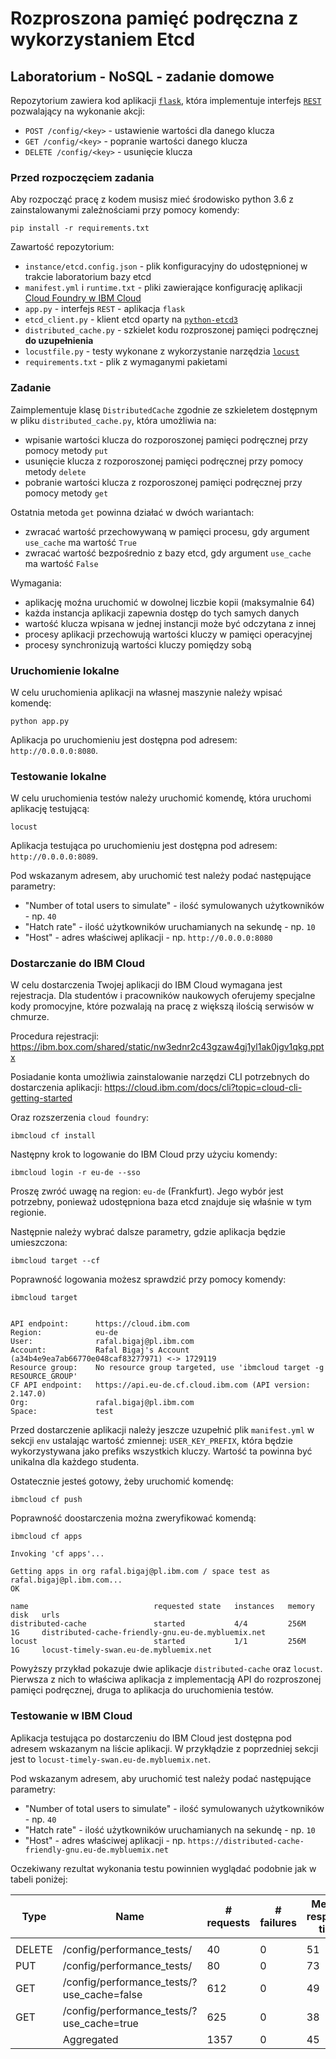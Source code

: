 # Rozproszona pamięć podręczna z wykorzystaniem Etcd

## Laboratorium - NoSQL - zadanie domowe

Repozytorium zawiera kod aplikacji [`flask`](https://flask.palletsprojects.com/), która implementuje
interfejs [`REST`](https://en.wikipedia.org/wiki/Representational_state_transfer) pozwalający na wykonanie akcji:
- `POST /config/<key>` - ustawienie wartości dla danego klucza
- `GET /config/<key>` - popranie wartości danego klucza
- `DELETE /config/<key>` - usunięcie klucza

### Przed rozpoczęciem zadania

Aby rozpocząć pracę z kodem musisz mieć środowisko python 3.6 z zainstalowanymi zależnościami przy pomocy komendy:

```shell script
pip install -r requirements.txt
```

Zawartość repozytorium:

- `instance/etcd.config.json` - plik konfiguracyjny do udostępnionej w trakcie laboratorium bazy etcd
- `manifest.yml` i `runtime.txt` - pliki zawierające konfigurację aplikacji [Cloud Foundry w IBM Cloud](https://cloud.ibm.com/docs/cloud-foundry-public?topic=cloud-foundry-public-creating_cloud_foundry_apps)
- `app.py` - interfejs `REST` - aplikacja `flask`
- `etcd_client.py` - klient etcd oparty na [`python-etcd3`](https://python-etcd3.readthedocs.io/en/latest/)
- `distributed_cache.py` - szkielet kodu rozproszonej pamięci podręcznej **do uzupełnienia**
- `locustfile.py` - testy wykonane z wykorzystanie narzędzia [`locust`](https://locust.io/)
- `requirements.txt` - plik z wymaganymi pakietami

### Zadanie

Zaimplementuje klasę `DistributedCache` zgodnie ze szkieletem dostępnym w pliku `distributed_cache.py`, 
która umożliwia na:

- wpisanie wartości klucza do rozporoszonej pamięci podręcznej przy pomocy metody `put`
- usunięcie klucza z rozporoszonej pamięci podręcznej przy pomocy metody `delete`
- pobranie wartości klucza z rozporoszonej pamięci podręcznej przy pomocy metody `get`

Ostatnia metoda `get` powinna działać w dwóch wariantach:

- zwracać wartość przechowywaną w pamięci procesu, gdy argument `use_cache` ma wartość `True`
- zwracać wartość bezpośrednio z bazy etcd, gdy argument `use_cache` ma wartość `False`

Wymagania:

- aplikację moźna uruchomić w dowolnej liczbie kopii (maksymalnie 64)
- każda instancja aplikacji zapewnia dostęp do tych samych danych
- wartość klucza wpisana w jednej instancji może być odczytana z innej
- procesy aplikacji przechowują wartości kluczy w pamięci operacyjnej
- procesy synchronizują wartości kluczy pomiędzy sobą

### Uruchomienie lokalne

W celu uruchomienia aplikacji na własnej maszynie należy wpisać komendę:

```shell script
python app.py
```

Aplikacja po uruchomieniu jest dostępna pod adresem: `http://0.0.0.0:8080`.

### Testowanie lokalne

W celu uruchomienia testów należy uruchomić komendę, która uruchomi aplikację testującą:

```shell script
locust
```

Aplikacja testująca po uruchomieniu jest dostępna pod adresem: `http://0.0.0.0:8089`.

Pod wskazanym adresem, aby uruchomić test należy podać następujące parametry:

- "Number of total users to simulate" - ilość symulowanych użytkowników - np. `40`
- "Hatch rate" - ilość użytkowników uruchamianych na sekundę - np. `10`
- "Host" - adres właściwej aplikacji - np. `http://0.0.0.0:8080`

### Dostarczanie do IBM Cloud

W celu dostarczenia Twojej aplikacji do IBM Cloud wymagana jest rejestracja.
Dla studentów i pracowników naukowych oferujemy specjalne kody promocyjne, które pozwalają na pracę z większą ilością
serwisów w chmurze.

Procedura rejestracji:
https://ibm.box.com/shared/static/nw3ednr2c43gzaw4gj1yl1ak0jgv1qkg.pptx

Posiadanie konta umożliwia zainstalowanie narzędzi CLI potrzebnych do dostarczenia aplikacji:
https://cloud.ibm.com/docs/cli?topic=cloud-cli-getting-started

Oraz rozszerzenia `cloud foundry`:
```shell script
ibmcloud cf install
```

Następny krok to logowanie do IBM Cloud przy użyciu komendy:
```shell script
ibmcloud login -r eu-de --sso
```

Proszę zwróć uwagę na region: `eu-de` (Frankfurt). Jego wybór jest potrzebny, ponieważ udostępniona baza etcd
znajduje się właśnie w tym regionie.

Następnie należy wybrać dalsze parametry, gdzie aplikacja będzie umieszczona:

```shell script
ibmcloud target --cf
```

Poprawność logowania możesz sprawdzić przy pomocy komendy:

```shell script
ibmcloud target

                      
API endpoint:      https://cloud.ibm.com   
Region:            eu-de   
User:              rafal.bigaj@pl.ibm.com   
Account:           Rafal Bigaj's Account (a34b4e9ea7ab66770e048caf83277971) <-> 1729119   
Resource group:    No resource group targeted, use 'ibmcloud target -g RESOURCE_GROUP'   
CF API endpoint:   https://api.eu-de.cf.cloud.ibm.com (API version: 2.147.0)   
Org:               rafal.bigaj@pl.ibm.com   
Space:             test
```

Przed dostarczenie aplikacji należy jeszcze uzupełnić plik `manifest.yml` w sekcji `env` ustalając wartość zmiennej: `USER_KEY_PREFIX`,
która będzie wykorzystywana jako prefiks wszystkich kluczy. Wartość ta powinna być unikalna dla każdego studenta.

Ostatecznie jesteś gotowy, żeby uruchomić komendę:

```shell script
ibmcloud cf push
```

Poprawność doostarczenia można zweryfikować komendą:

```shell script
ibmcloud cf apps

Invoking 'cf apps'...

Getting apps in org rafal.bigaj@pl.ibm.com / space test as rafal.bigaj@pl.ibm.com...
OK

name                            requested state   instances   memory   disk   urls
distributed-cache               started           4/4         256M     1G     distributed-cache-friendly-gnu.eu-de.mybluemix.net
locust                          started           1/1         256M     1G     locust-timely-swan.eu-de.mybluemix.net
```

Powyższy przykład pokazuje dwie aplikacje `distributed-cache` oraz `locust`. Pierwsza z nich to właściwa aplikacja
z implementacją API do rozproszonej pamięci podręcznej, druga to aplikacja do uruchomienia testów.

### Testowanie w IBM Cloud

Aplikacja testująca po dostarczeniu do IBM Cloud jest dostępna pod adresem wskazanym na liście aplikacji.
W przykłądzie z poprzedniej sekcji jest to `locust-timely-swan.eu-de.mybluemix.net`.

Pod wskazanym adresem, aby uruchomić test należy podać następujące parametry:

- "Number of total users to simulate" - ilość symulowanych użytkowników - np. `40`
- "Hatch rate" - ilość użytkowników uruchamianych na sekundę - np. `10`
- "Host" - adres właściwej aplikacji - np. `https://distributed-cache-friendly-gnu.eu-de.mybluemix.net`

Oczekiwany rezultat wykonania testu powinnien wyglądać podobnie jak w tabeli poniżej:

| Type   | Name                                            | # requests | # failures | Median response time | Average response time | Min response time | Max response time |
| -----  | -----                                           | -----      | -----      | -----                | -----                 | -----             | -----             |
|        |                                                 |            |            |                      |                       |                   |                   |
| DELETE | /config/performance_tests/<key>                 | 40         | 0          | 51                   | 55                    | 30                | 134               |
| PUT    | /config/performance_tests/<key>                 | 80         | 0          | 73                   | 88                    | 34                | 484               |
| GET    | /config/performance_tests/<key>?use_cache=false | 612        | 0          | 49                   | 64                    | 27                | 691               |
| GET    | /config/performance_tests/<key>?use_cache=true  | 625        | 0          | 38                   | 47                    | 19                | 424               |
|        | Aggregated                                      | 1357       | 0          | 45                   | 57                    | 19                | 691               |
